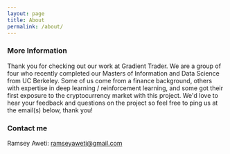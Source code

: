 ```yaml
---
layout: page
title: About
permalink: /about/
---
```


### More Information

Thank you for checking out our work at Gradient Trader. We are a group of four who recently completed our Masters of Information and Data Science from UC Berkeley. Some of us come from a finance background, others with expertise in deep learning / reinforcement learning, and some got their first exposure to the cryptocurrency market with this project. We'd love to hear your feedback and questions on the project so feel free to ping us at the email(s) below, thank you!

### Contact me

Ramsey Aweti: [ramseyaweti@gmail.com](mailto:ramseyaweti@gmail.com)

